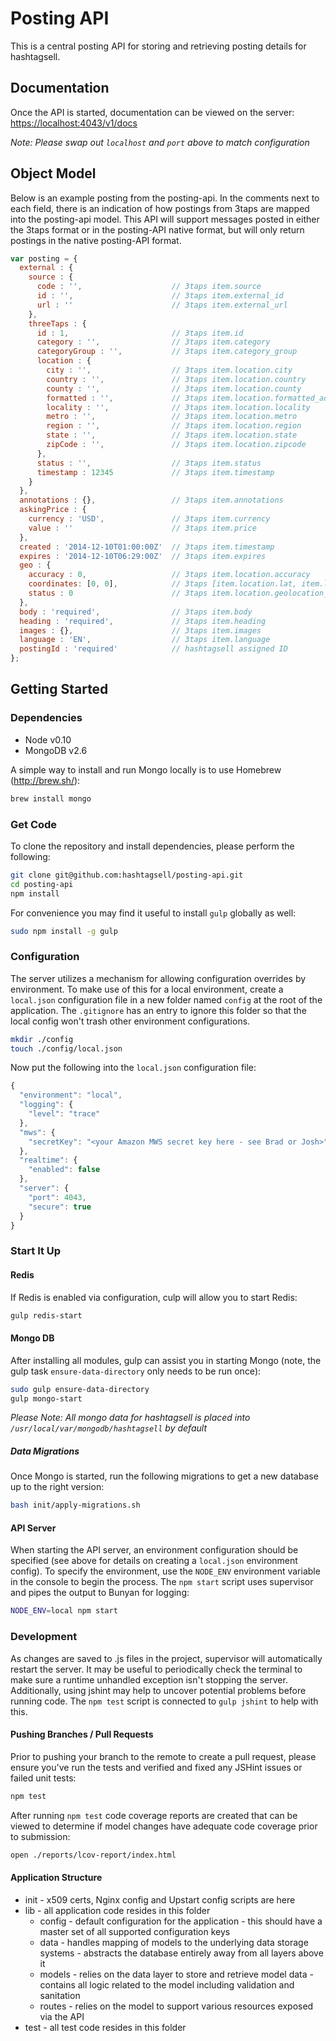 # Posting API

This is a central posting API for storing and retrieving posting details for hashtagsell.

## Documentation

Once the API is started, documentation can be viewed on the server: <https://localhost:4043/v1/docs>

_Note: Please swap out `localhost` and `port` above to match configuration_

## Object Model

Below is an example posting from the posting-api. In the comments next to each field, there is an indication of how postings from 3taps are mapped into the posting-api model. This API will support messages posted in either the 3taps format or in the posting-API native format, but will only return postings in the native posting-API format.

```javascript
var posting = {
  external : {
    source : {
      code : '',                    // 3taps item.source
      id : '',                      // 3taps item.external_id
      url : ''                      // 3taps item.external_url
    },
    threeTaps : {
      id : 1,                       // 3taps item.id
      category : '',                // 3taps item.category
      categoryGroup : '',           // 3taps item.category_group
      location : {
        city : '',                  // 3taps item.location.city
        country : '',               // 3taps item.location.country
        county : '',                // 3taps item.location.county
        formatted : '',             // 3taps item.location.formatted_address
        locality : '',              // 3taps item.location.locality
        metro : '',                 // 3taps item.location.metro
        region : '',                // 3taps item.location.region
        state : '',                 // 3taps item.location.state
        zipCode : '',               // 3taps item.location.zipcode
      },
      status : '',                  // 3taps item.status
      timestamp : 12345             // 3taps item.timestamp
    }
  },
  annotations : {},                 // 3taps item.annotations
  askingPrice : {
    currency : 'USD',               // 3taps item.currency
    value : ''                      // 3taps item.price
  },
  created : '2014-12-10T01:00:00Z'  // 3taps item.timestamp
  expires : '2014-12-10T06:29:00Z'  // 3taps item.expires
  geo : {
    accuracy : 0,                   // 3taps item.location.accuracy
    coordinates: [0, 0],            // 3taps [item.location.lat, item.location.long]
    status : 0                      // 3taps item.location.geolocation_status
  },
  body : 'required',                // 3taps item.body
  heading : 'required',             // 3taps item.heading
  images : {},                      // 3taps item.images
  language : 'EN',                  // 3taps item.language
  postingId : 'required'            // hashtagsell assigned ID
};
```

## Getting Started

### Dependencies

* Node v0.10
* MongoDB v2.6

A simple way to install and run Mongo locally is to use Homebrew (<http://brew.sh/>):

```bash
brew install mongo
```

### Get Code

To clone the repository and install dependencies, please perform the following:

```bash
git clone git@github.com:hashtagsell/posting-api.git
cd posting-api
npm install
```

For convenience you may find it useful to install `gulp` globally as well:

```bash
sudo npm install -g gulp
```

### Configuration

The server utilizes a mechanism for allowing configuration overrides by environment. To make use of this for a local environment, create a `local.json` configuration file in a new folder named `config` at the root of the application. The `.gitignore` has an entry to ignore this folder so that the local config won't trash other environment configurations.

```bash
mkdir ./config
touch ./config/local.json
```

Now put the following into the `local.json` configuration file:

```javascript
{
  "environment": "local",
  "logging": {
    "level": "trace"
  },
  "mws": {
    "secretKey": "<your Amazon MWS secret key here - see Brad or Josh>"
  },
  "realtime": {
    "enabled": false
  },
  "server": {
    "port": 4043,
    "secure": true
  }
}
```

### Start It Up

#### Redis

If Redis is enabled via configuration, culp will allow you to start Redis:

```bash
gulp redis-start
```

#### Mongo DB

After installing all modules, gulp can assist you in starting Mongo (note, the gulp task `ensure-data-directory` only needs to be run once):

```bash
sudo gulp ensure-data-directory
gulp mongo-start
```

_Please Note: All mongo data for hashtagsell is placed into `/usr/local/var/mongodb/hashtagsell` by default_

##### Data Migrations

Once Mongo is started, run the following migrations to get a new database up to the right version:

```bash
bash init/apply-migrations.sh
```

#### API Server

When starting the API server, an environment configuration should be specified (see above for details on creating a `local.json` environment config). To specify the environment, use the `NODE_ENV` environment variable in the console to begin the process. The `npm start` script uses supervisor and pipes the output to Bunyan for logging:

```bash
NODE_ENV=local npm start
```

### Development

As changes are saved to .js files in the project, supervisor will automatically restart the server. It may be useful to periodically check the terminal to make sure a runtime unhandled exception isn't stopping the server. Additionally, using jshint may help to uncover potential problems before running code. The `npm test` script is connected to `gulp jshint` to help with this.

#### Pushing Branches / Pull Requests

Prior to pushing your branch to the remote to create a pull request, please ensure you've run the tests and verified and fixed any JSHint issues or failed unit tests:

```bash
npm test
```

After running `npm test` code coverage reports are created that can be viewed to determine if model changes have adequate code coverage prior to submission:

```bash
open ./reports/lcov-report/index.html
```

#### Application Structure

* init - x509 certs, Nginx config and Upstart config scripts are here
* lib - all application code resides in this folder
  * config - default configuration for the application - this should have a master set of all supported configuration keys
  * data - handles mapping of models to the underlying data storage systems - abstracts the database entirely away from all layers above it
  * models - relies on the data layer to store and retrieve model data - contains all logic related to the model including validation and sanitation
  * routes - relies on the model to support various resources exposed via the API
* test - all test code resides in this folder
